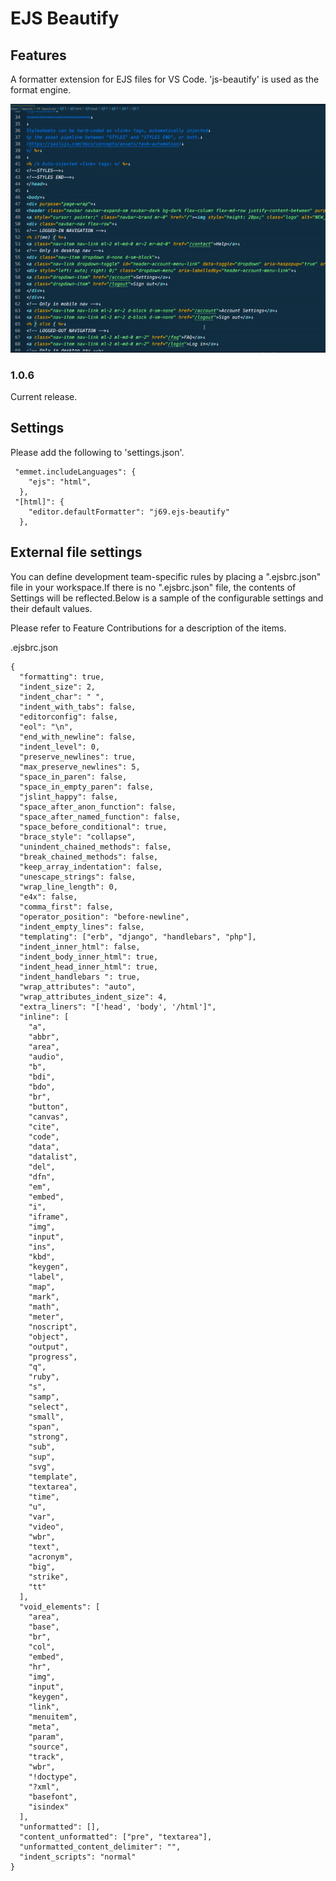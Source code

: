# EJS Beautify

## Features

A formatter extension for EJS files for VS Code. 'js-beautify' is used as the format engine.

![demo](./preview.gif)

### 1.0.6

Current release.

## Settings

Please add the following to 'settings.json'.

```
 "emmet.includeLanguages": {
    "ejs": "html",
  },
 "[html]": {
    "editor.defaultFormatter": "j69.ejs-beautify"
  },
```

## External file settings

You can define development team-specific rules by placing a ".ejsbrc.json" file in your workspace.If there is no ".ejsbrc.json" file, the contents of Settings will be reflected.Below is a sample of the configurable settings and their default values.

Please refer to Feature Contributions for a description of the items.

.ejsbrc.json
```
{
  "formatting": true,
  "indent_size": 2,
  "indent_char": " ",
  "indent_with_tabs": false,
  "editorconfig": false,
  "eol": "\n",
  "end_with_newline": false,
  "indent_level": 0,
  "preserve_newlines": true,
  "max_preserve_newlines": 5,
  "space_in_paren": false,
  "space_in_empty_paren": false,
  "jslint_happy": false,
  "space_after_anon_function": false,
  "space_after_named_function": false,
  "space_before_conditional": true,
  "brace_style": "collapse",
  "unindent_chained_methods": false,
  "break_chained_methods": false,
  "keep_array_indentation": false,
  "unescape_strings": false,
  "wrap_line_length": 0,
  "e4x": false,
  "comma_first": false,
  "operator_position": "before-newline",
  "indent_empty_lines": false,
  "templating": ["erb", "django", "handlebars", "php"],
  "indent_inner_html": false,
  "indent_body_inner_html": true,
  "indent_head_inner_html": true,
  "indent_handlebars ": true,
  "wrap_attributes": "auto",
  "wrap_attributes_indent_size": 4,
  "extra_liners": "['head', 'body', '/html']",
  "inline": [
    "a",
    "abbr",
    "area",
    "audio",
    "b",
    "bdi",
    "bdo",
    "br",
    "button",
    "canvas",
    "cite",
    "code",
    "data",
    "datalist",
    "del",
    "dfn",
    "em",
    "embed",
    "i",
    "iframe",
    "img",
    "input",
    "ins",
    "kbd",
    "keygen",
    "label",
    "map",
    "mark",
    "math",
    "meter",
    "noscript",
    "object",
    "output",
    "progress",
    "q",
    "ruby",
    "s",
    "samp",
    "select",
    "small",
    "span",
    "strong",
    "sub",
    "sup",
    "svg",
    "template",
    "textarea",
    "time",
    "u",
    "var",
    "video",
    "wbr",
    "text",
    "acronym",
    "big",
    "strike",
    "tt"
  ],
  "void_elements": [
    "area",
    "base",
    "br",
    "col",
    "embed",
    "hr",
    "img",
    "input",
    "keygen",
    "link",
    "menuitem",
    "meta",
    "param",
    "source",
    "track",
    "wbr",
    "!doctype",
    "?xml",
    "basefont",
    "isindex"
  ],
  "unformatted": [],
  "content_unformatted": ["pre", "textarea"],
  "unformatted_content_delimiter": "",
  "indent_scripts": "normal"
}
```

